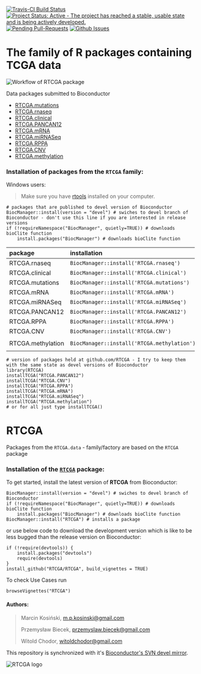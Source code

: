 [![Travis-CI Build Status](https://travis-ci.org/RTCGA/RTCGA.svg?branch=master)](https://travis-ci.org/RTCGA/RTCGA)
[![Project Status: Active - The project has reached a stable, usable state and is being actively developed.](http://www.repostatus.org/badges/latest/active.svg)](http://www.repostatus.org/#active)[![Pending Pull-Requests](http://githubbadges.herokuapp.com/RTCGA/RTCGA/pulls.svg?style=flat)](https://github.com/RTCGA/RTCGA/pulls)
[![Github Issues](http://githubbadges.herokuapp.com/RTCGA/RTCGA/issues.svg)](https://github.com/RTCGA/RTCGA/issues)

# The family of R packages containing TCGA data


![Workflow of RTCGA package](https://raw.githubusercontent.com/RTCGA/RTCGA/master/RTCGA_workflow_ver3.png)



Data packages submitted to Bioconductor

- [RTCGA.mutations](http://bioconductor.org/packages/3.2/data/experiment/html/RTCGA.mutations.html)
- [RTCGA.rnaseq](http://bioconductor.org/packages/3.2/data/experiment/html/RTCGA.rnaseq.html)
- [RTCGA.clinical](http://bioconductor.org/packages/3.2/data/experiment/html/RTCGA.clinical.html)
- [RTCGA.PANCAN12](http://bioconductor.org/packages/RTCGA.PANCAN12/)
- [RTCGA.mRNA](http://bioconductor.org/packages/RTCGA.mRNA/)
- [RTCGA.miRNASeq](http://bioconductor.org/packages/RTCGA.miRNASeq/)
- [RTCGA.RPPA](http://bioconductor.org/packages/RTCGA.RPPA/)
- [RTCGA.CNV](http://bioconductor.org/packages/RTCGA.CNV/)
- [RTCGA.methylation](http://bioconductor.org/packages/RTCGA.methylation/)


### Installation of packages from the `RTCGA` family: 

Windows users:
> Make sure you have [rtools](http://cran.r-project.org/bin/windows/Rtools/) installed on your computer.

```{R}
# packages that are published to devel version of Bioconductor
BiocManager::install(version = "devel") # swiches to devel branch of Bioconductor - don't use this line if you are interested in release versions
if (!requireNamespace("BiocManager", quietly=TRUE)) # downloads bioClite function
    install.packages("BiocManager") # downloads bioClite function
```

|package           |installation                    |help           |vignettes                              |
|:-----------------|:-------------------------------|:--------------|:--------------------------------------|
|RTCGA.rnaseq      |`BiocManager::install('RTCGA.rnaseq')`      |`?rnaseq`      |`browseVignettes('RTCGA.rnaseq')`      |
|RTCGA.clinical    |`BiocManager::install('RTCGA.clinical')`    |`?clinical`    |`browseVignettes('RTCGA.clinical')`    |
|RTCGA.mutations   |`BiocManager::install('RTCGA.mutations')`   |`?mutations`   |`browseVignettes('RTCGA.mutations')`   |
|RTCGA.mRNA        |`BiocManager::install('RTCGA.mRNA')`        |`?mRNA`        |`browseVignettes('RTCGA.mRNA')`        |
|RTCGA.miRNASeq    |`BiocManager::install('RTCGA.miRNASeq')`    |`?miRNASeq`    |`browseVignettes('RTCGA.miRNASeq')`    |
|RTCGA.PANCAN12    |`BiocManager::install('RTCGA.PANCAN12')`    |`?pancan12`    |`browseVignettes('RTCGA.PANCAN12')`    |
|RTCGA.RPPA        |`BiocManager::install('RTCGA.RPPA')`        |`?RPPA`        |`browseVignettes('RTCGA.RPPA')`        |
|RTCGA.CNV         |`BiocManager::install('RTCGA.CNV')`         |`?CNV`         |`browseVignettes('RTCGA.CNV')`         |
|RTCGA.methylation |`BiocManager::install('RTCGA.methylation')` |`?methylation` |`browseVignettes('RTCGA.methylation')` |

```{R}
# version of packages held at github.com/RTCGA - I try to keep them with the same state as devel versions of Bioconductor
library(RTCGA)
installTCGA("RTCGA.PANCAN12")
installTCGA("RTCGA.CNV")
installTCGA("RTCGA.RPPA")
installTCGA("RTCGA.mRNA")
installTCGA("RTCGA.miRNASeq")
installTCGA("RTCGA.methylation")
# or for all just type installTCGA()
```

# RTCGA

Packages from the `RTCGA.data` - family/factory are based on the `RTCGA` package


### Installation of the [`RTCGA`](https://github.com/RTCGA/RTCGA) package: 
To get started, install the latest version of **RTCGA** from Bioconductor:

```{R}
BiocManager::install(version = "devel") # swiches to devel branch of Bioconductor
if (!requireNamespace("BiocManager", quietly=TRUE)) # downloads bioClite function
    install.packages("BiocManager") # downloads bioClite function
BiocManager::install("RTCGA") # installs a package
```
or use below code to download the development version which is like to be less bugged than the release version on Bioconductor:
```{R}
if (!require(devtools)) {
    install.packages("devtools")
    require(devtools)
}
install_github("RTCGA/RTCGA", build_vignettes = TRUE)
```
To check Use Cases run
```{R}
browseVignettes("RTCGA")
```


<h4> Authors: </h4>

>
> Marcin Kosiński, m.p.kosinski@gmail.com
>
> Przemysław Biecek, przemyslaw.biecek@gmail.com
>
> Witold Chodor, witoldchodor@gmail.com
>

This repository is synchronized with it's [Bioconductor's SVN devel mirror](https://hedgehog.fhcrc.org/bioconductor/trunk/madman/Rpacks/RTCGA).


![RTCGA logo](https://avatars3.githubusercontent.com/u/15612915?v=3&s=300)
